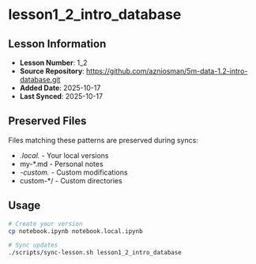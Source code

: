 # lesson1_2_intro_database

## Lesson Information
- **Lesson Number**: 1_2
- **Source Repository**: https://github.com/azniosman/5m-data-1.2-intro-database.git
- **Added Date**: 2025-10-17
- **Last Synced**: 2025-10-17

## Preserved Files
Files matching these patterns are preserved during syncs:
- *.local.* - Your local versions
- my-*.md - Personal notes
- *-custom.* - Custom modifications
- custom-*/ - Custom directories

## Usage
```bash
# Create your version
cp notebook.ipynb notebook.local.ipynb

# Sync updates
./scripts/sync-lesson.sh lesson1_2_intro_database
```
